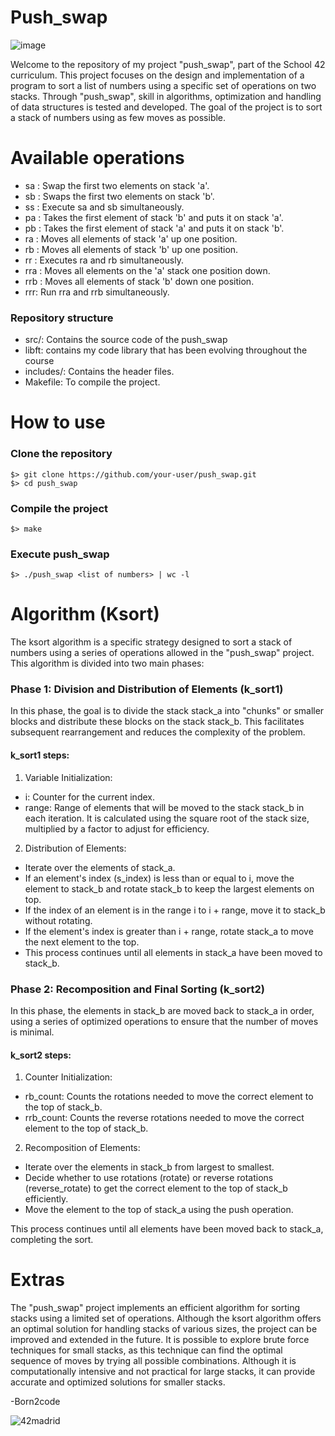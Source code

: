 # Push_swap

![image](https://github.com/ismaelucky342/push_swap/assets/153450550/b39c3402-346e-4f32-85a7-25cc5535dc3a)

Welcome to the repository of my project "push_swap", part of the School 42 curriculum. This project focuses on the design and implementation of a program to sort a list of numbers using a specific set of operations on two stacks. Through "push_swap", skill in algorithms, optimization and handling of data structures is tested and developed. The goal of the project is to sort a stack of numbers using as few moves as possible. 

# Available operations

- sa : Swap the first two elements on stack 'a'.
- sb : Swaps the first two elements on stack 'b'.
- ss : Execute sa and sb simultaneously.
- pa : Takes the first element of stack 'b' and puts it on stack 'a'.
- pb : Takes the first element of stack 'a' and puts it on stack 'b'.
- ra : Moves all elements of stack 'a' up one position.
- rb : Moves all elements of stack 'b' up one position.
- rr : Executes ra and rb simultaneously.
- rra : Moves all elements on the 'a' stack one position down.
- rrb : Moves all elements of stack 'b' down one position.
- rrr: Run rra and rrb simultaneously.

### Repository structure
- src/: Contains the source code of the push_swap
- libft: contains my code library that has been evolving throughout the course
- includes/: Contains the header files.
- Makefile: To compile the project.

# How to use

### Clone the repository
```
$> git clone https://github.com/your-user/push_swap.git
$> cd push_swap
```

### Compile the project
```
$> make
```
### Execute push_swap
```
$> ./push_swap <list of numbers> | wc -l
```

# Algorithm (Ksort)
The ksort algorithm is a specific strategy designed to sort a stack of numbers using a series of operations allowed in the "push_swap" project. This algorithm is divided into two main phases:

### Phase 1: Division and Distribution of Elements (k_sort1)
In this phase, the goal is to divide the stack stack_a into "chunks" or smaller blocks and distribute these blocks on the stack stack_b. This facilitates subsequent rearrangement and reduces the complexity of the problem.

#### k_sort1 steps:

1. Variable Initialization:

- i: Counter for the current index.
- range: Range of elements that will be moved to the stack stack_b in each iteration. It is calculated using the square root of the stack size, multiplied by a factor to adjust for efficiency.

2. Distribution of Elements:

- Iterate over the elements of stack_a.
- If an element's index (s_index) is less than or equal to i, move the element to stack_b and rotate stack_b to keep the largest elements on top.
- If the index of an element is in the range i to i + range, move it to stack_b without rotating.
- If the element's index is greater than i + range, rotate stack_a to move the next element to the top.
- This process continues until all elements in stack_a have been moved to stack_b.

### Phase 2: Recomposition and Final Sorting (k_sort2)

In this phase, the elements in stack_b are moved back to stack_a in order, using a series of optimized operations to ensure that the number of moves is minimal.

#### k_sort2 steps:
1. Counter Initialization:
- rb_count: Counts the rotations needed to move the correct element to the top of stack_b.
- rrb_count: Counts the reverse rotations needed to move the correct element to the top of stack_b.

2. Recomposition of Elements:
- Iterate over the elements in stack_b from largest to smallest.
- Decide whether to use rotations (rotate) or reverse rotations (reverse_rotate) to get the correct element to the top of stack_b efficiently.
- Move the element to the top of stack_a using the push operation.

This process continues until all elements have been moved back to stack_a, completing the sort.

# Extras 

The "push_swap" project implements an efficient algorithm for sorting stacks using a limited set of operations. Although the ksort algorithm offers an optimal solution for handling stacks of various sizes, the project can be improved and extended in the future. It is possible to explore brute force techniques for small stacks, as this technique can find the optimal sequence of moves by trying all possible combinations. Although it is computationally intensive and not practical for large stacks, it can provide accurate and optimized solutions for smaller stacks.

-Born2code

![42madrid](https://github.com/ismaelucky342/Born2code/assets/153450550/3a377f34-9156-4eff-b04b-71c4b128523e)

